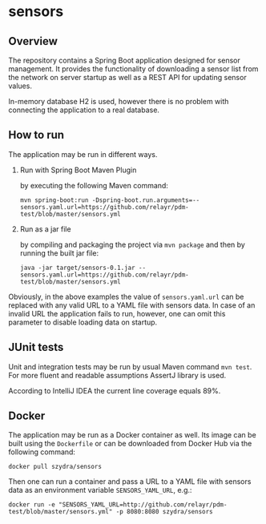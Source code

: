 # sensors
## Overview
The repository contains a Spring Boot application designed for sensor management. It provides the functionality of downloading
a sensor list from the network on server startup as well as a REST API for updating sensor values.

In-memory database H2 is used, however there is no problem with connecting the application to a real database.

## How to run
The application may be run in different ways.
1. Run with Spring Boot Maven Plugin
    
    by executing the following Maven command:
    ```
    mvn spring-boot:run -Dspring-boot.run.arguments=--sensors.yaml.url=https://github.com/relayr/pdm-test/blob/master/sensors.yml
    ```
2. Run as a jar file

    by compiling and packaging the project via `mvn package` and then by running the built jar file:
    ```
    java -jar target/sensors-0.1.jar --sensors.yaml.url=https://github.com/relayr/pdm-test/blob/master/sensors.yml
    ```
Obviously, in the above examples the value of `sensors.yaml.url` can be replaced with any valid URL to a YAML file with sensors data.
In case of an invalid URL the application fails to run, however, one can omit this parameter to disable loading data on startup.

## JUnit tests
Unit and integration tests may be run by usual Maven command `mvn test`. For more fluent and readable assumptions AssertJ library is used.

According to IntelliJ IDEA the current line coverage equals 89%.

## Docker
The application may be run as a Docker container as well. Its image can be built using the `Dockerfile`
or can be downloaded from Docker Hub via the following command:
```
docker pull szydra/sensors
```
Then one can run a container and pass a URL to a YAML file with sensors data as an environment variable `SENSORS_YAML_URL`, e.g.:
```
docker run -e "SENSORS_YAML_URL=http://github.com/relayr/pdm-test/blob/master/sensors.yml" -p 8080:8080 szydra/sensors
```
